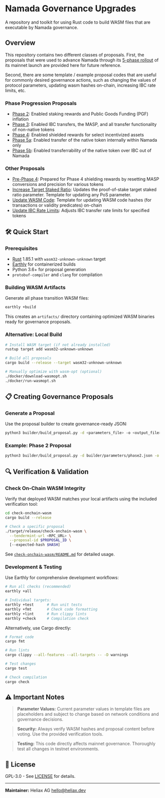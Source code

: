 # Namada Governance Upgrades

A repository and toolkit for using Rust code to build WASM files that are executable by Namada governance. 

## Overview

This repository contains two different classes of proposals. First, the proposals that were used to advance Namada through its [5-phase rollout](https://namada.net/mainnet-launch) of its mainnet launch are provided here for future reference.

Second, there are some template / example proposal codes that are useful for commonly desired governance actions, such as changing the values of protocol parameters, updating wasm hashes on-chain, increasing IBC rate limits, etc.

### Phase Progression Proposals

- [Phase 2](./phase2/): Enabled staking rewards and Public Goods Funding (PGF) inflation
- [Phase 3](./phase3/): Enabled IBC transfers, the MASP, and all transfer functionality of non-native tokens
- [Phase 4](./phase4/): Enabled shielded rewards for select incentivized assets
- [Phase 5a](./phase5a/): Enabled transfer of the native token internally within Namada only
- [Phase 5b](./phase5b/): Enabled transferrability of the native token over IBC out of Namada

### Other Proposals

- [Pre-Phase 4](./pre-phase4/): Prepared for Phase 4 shielding rewards by resetting MASP conversions and precision for various tokens
- [Increase Target Staked Ratio](./increase_target_staked_ratio/): Updates the proof-of-stake target staked ratio parameter. Template for updating any PoS parameter.
- [Update WASM Code](./update-wasm/): Template for updating WASM code hashes (for transactions or validity predicates) on-chain
- [Update IBC Rate Limits](./update_ibc_rate_limits/): Adjusts IBC transfer rate limits for specified tokens


## 🛠️ Quick Start

### Prerequisites

- [Rust](https://rustup.rs/) 1.85.1 with `wasm32-unknown-unknown` target
- [Earthly](https://earthly.dev/get-earthly) for containerized builds
- Python 3.6+ for proposal generation
- `protobuf-compiler` and `clang` for compilation

### Building WASM Artifacts

Generate all phase transition WASM files:

```bash
earthly +build
```

This creates an `artifacts/` directory containing optimized WASM binaries ready for governance proposals.

### Alternative: Local Build

```bash
# Install WASM target (if not already installed)
rustup target add wasm32-unknown-unknown

# Build all proposals
cargo build --release --target wasm32-unknown-unknown

# Manually optimize with wasm-opt (optional)
./docker/download-wasmopt.sh
./docker/run-wasmopt.sh
```

## 📋 Creating Governance Proposals

### Generate a Proposal

Use the proposal builder to create governance-ready JSON:

```bash
python3 builder/build_proposal.py -d <parameters_file> -o <output_file>
```

### Example: Phase 2 Proposal

```bash
python3 builder/build_proposal.py -d builder/parameters/phase2.json -o phase2_proposal.json
```

## 🔍 Verification & Validation

### Check On-Chain WASM Integrity

Verify that deployed WASM matches your local artifacts using the included verification tool:

```bash
cd check-onchain-wasm
cargo build --release

# Check a specific proposal
./target/release/check-onchain-wasm \
  --tendermint-url <RPC_URL> \
  --proposal-id $PROPOSAL_ID \
  [--expected-hash $HASH]
```

See [`check-onchain-wasm/README.md`](./check-onchain-wasm/README.md) for detailed usage.

### Development & Testing

Use Earthly for comprehensive development workflows:

```bash
# Run all checks (recommended)
earthly +all

# Individual targets:
earthly +test      # Run unit tests
earthly +fmt       # Check code formatting  
earthly +lint      # Run clippy lints
earthly +check     # Compilation check
```

Alternatively, use Cargo directly:

```bash
# Format code
cargo fmt

# Run lints  
cargo clippy --all-features --all-targets -- -D warnings

# Test changes
cargo test

# Check compilation
cargo check
```
## ⚠️ Important Notes

> **Parameter Values:** Current parameter values in template files are placeholders and subject to change based on network conditions and governance decisions.

> **Security:** Always verify WASM hashes and proposal content before voting. Use the provided verification tools.

> **Testing:** This code directly affects mainnet governance. Thoroughly test all changes in testnet environments.

## 📄 License

GPL-3.0 - See [LICENSE](LICENSE) for details.

---

**Maintainer:** Heliax AG <hello@heliax.dev>